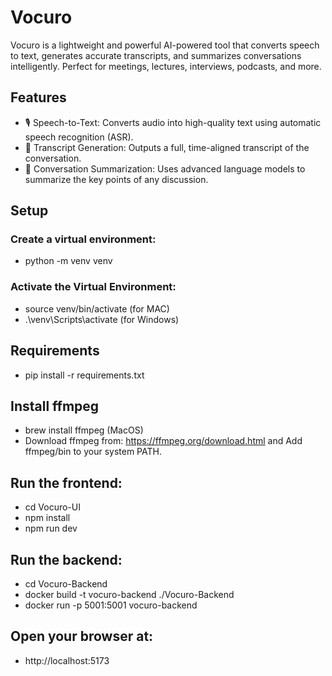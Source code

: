 # Vocuro
Vocuro is a lightweight and powerful AI-powered tool that converts speech to text, generates accurate transcripts, and summarizes conversations intelligently. Perfect for meetings, lectures, interviews, podcasts, and more.

## Features
- 🎙️ Speech-to-Text: Converts audio into high-quality text using automatic speech recognition (ASR).
- 📄 Transcript Generation: Outputs a full, time-aligned transcript of the conversation.
- 🧠 Conversation Summarization: Uses advanced language models to summarize the key points of any discussion.

## Setup
### Create a virtual environment: 
- python -m venv venv

### Activate the Virtual Environment: 
- source venv/bin/activate (for MAC) 
- .\venv\Scripts\activate (for Windows)

## Requirements 
- pip install -r requirements.txt

## Install ffmpeg
- brew install ffmpeg (MacOS)
- Download ffmpeg from: https://ffmpeg.org/download.html and Add ffmpeg/bin to your system PATH.

## Run the frontend: 
- cd Vocuro-UI
- npm install
- npm run dev

## Run the backend: 
- cd Vocuro-Backend
- docker build -t vocuro-backend ./Vocuro-Backend
- docker run -p 5001:5001 vocuro-backend


## Open your browser at:
- http://localhost:5173

